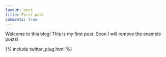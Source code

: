 ```yaml
---
layout: post
title: First post
comments: True
---
```

Welcome to this blog! This is my first post. Soon I will remove the example posts!

{% include twitter_plug.html %}
